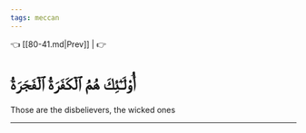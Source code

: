 ```yaml
---
tags: meccan
---
```


👈 [[80-41.md|Prev]] |  👉

# أُوْلَـٰٓئِكَ هُمُ ٱلۡكَفَرَةُ ٱلۡفَجَرَةُ

Those are the disbelievers, the wicked ones

---

